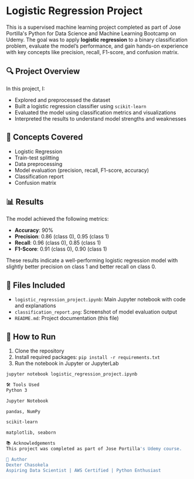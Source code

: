 # Logistic Regression Project

This is a supervised machine learning project completed as part of Jose Portilla's Python for Data Science and Machine Learning Bootcamp on Udemy. The goal was to apply **logistic regression** to a binary classification problem, evaluate the model’s performance, and gain hands-on experience with key concepts like precision, recall, F1-score, and confusion matrix.

## 🔍 Project Overview

In this project, I:

- Explored and preprocessed the dataset
- Built a logistic regression classifier using `scikit-learn`
- Evaluated the model using classification metrics and visualizations
- Interpreted the results to understand model strengths and weaknesses

## 🧠 Concepts Covered

- Logistic Regression
- Train-test splitting
- Data preprocessing
- Model evaluation (precision, recall, F1-score, accuracy)
- Classification report
- Confusion matrix

## 📊 Results

The model achieved the following metrics:

- **Accuracy**: 90%
- **Precision**: 0.86 (class 0), 0.95 (class 1)
- **Recall**: 0.96 (class 0), 0.85 (class 1)
- **F1-Score**: 0.91 (class 0), 0.90 (class 1)

These results indicate a well-performing logistic regression model with slightly better precision on class 1 and better recall on class 0.

## 📁 Files Included

- `logistic_regression_project.ipynb`: Main Jupyter notebook with code and explanations
- `classification_report.png`: Screenshot of model evaluation output
- `README.md`: Project documentation (this file)

## 🚀 How to Run

1. Clone the repository
2. Install required packages: `pip install -r requirements.txt`
3. Run the notebook in Jupyter or JupyterLab

```bash
jupyter notebook logistic_regression_project.ipynb

🛠️ Tools Used
Python 3

Jupyter Notebook

pandas, NumPy

scikit-learn

matplotlib, seaborn

📚 Acknowledgements
This project was completed as part of Jose Portilla's Udemy course.

📌 Author
Dexter Chasokela
Aspiring Data Scientist | AWS Certified | Python Enthusiast
